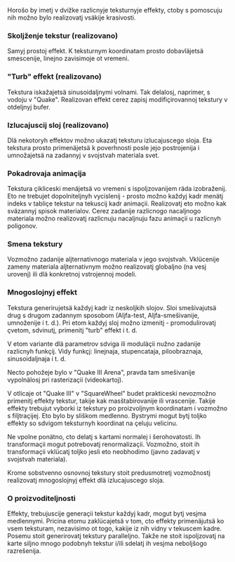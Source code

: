 Horošo by imetj v dvižke razlicnyje teksturnyje effekty, ctoby s pomoscuju nih možno bylo realizovatj vsäkije krasivosti.

### Skoljženje tekstur (realizovano)

Samyj prostoj effekt.
K teksturnym koordinatam prosto dobavläjetsä smescenije, linejno zavisimoje ot vremeni.


### "Turb" effekt (realizovano)

Tekstura iskažajetsä sinusoidaljnymi volnami.
Tak delalosj, naprimer, s vodoju v "Quake".
Realizovan effekt cerez zapisj modifiçirovannoj tekstury v otdeljnyj bufer.


### Izlucajuscij sloj (realizovano)

Dlä nekotoryh effektov možno ukazatj teksturu izlucajuscego sloja.
Eta tekstura prosto primenäjetsä k poverhnosti posle jejo postrojenija i umnožajetsä na zadannyj v svojstvah materiala svet.


### Pokadrovaja animaçija

Tekstura çikliceski menäjetsä vo vremeni s ispoljzovanijem räda izobraženij.
Eto ne trebujet dopolniteljnyh vycislenij - prosto možno každyj kadr menätj indeks v tabliçe tekstur na tekuscij kadr animaçii.
Realizovatj eto možno kak sväzannyj spisok materialov.
Cerez zadanije razlicnogo nacaljnogo materiala možno realizovatj razlicnuju nacaljnuju fazu animaçii u razlicnyh poligonov.


### Smena tekstury

Vozmožno zadanije aljternativnogo materiala v jego svojstvah.
Vklücenije zameny materiala aljternativnym možno realizovatj globaljno (na vesj urovenj) ili dlä konkretnoj vstrojennoj modeli.


### Mnogoslojnyj effekt

Tekstura generirujetsä každyj kadr iz neskoljkih slojov.
Sloi smešivajutsä drug s drugom zadannym sposobom (Aljfa-test, Aljfa-smešivanije, umnoženije i t. d.).
Pri etom každyj sloj možno izmenitj - promodulirovatj çvetom, sdvinutj, primenitj "turb" effekt i t. d.

V etom variante dlä parametrov sdviga ili moduläçii nužno zadanije razlicnyh funkçij.
Vidy funkçj: linejnaja, stupencataja, piloobraznaja, sinusoidaljnaja i t. d.

Necto pohožeje bylo v "Quake III Arena", pravda tam smešivanije vypolnälosj pri rasterizaçii (videokartoj).

V otlicaje ot "Quake III" v "SquareWheel" budet prakticeski nevozmožno primenitj effekty tekstur, takije kak masštabirovanije ili vrascenije.
Takije effekty trebujut vyborki iz tekstury po proizvoljnym koordinatam i vozmožno s filjtraçijej.
Eto bylo by sliškom medlenno.
Bystrymi mogut bytj toljko effekty so sdvigom teksturnyh koordinat na çeluju velicinu.

Ne vpolne ponätno, cto delatj s kartami normalej i šerohovatosti.
Ih transformaçii mogut potrebovatj renormalizaçii.
Vozmožno, stoit ih transformaçii vklücatj toljko jesli eto neobhodimo (javno zadavatj v svojstvah materiala).

Krome sobstvenno osnovnoj tekstury stoit predusmotretj vozmožnostj realizovatj mnogoslojnyj effekt dlä izlucajuscego sloja.


### O proizvoditeljnosti

Effekty, trebujuscije generaçii tekstur každyj kadr, mogut bytj vesjma medlennymi.
Pricina etomu zaklücajetsä v tom, cto effekty primenäjutsä ko vsem teksturam, nezavisimo ot togo, kakije iz nih vidny v tekuscem kadre.
Posemu stoit generirovatj tekstury paralleljno.
Takže ne stoit ispoljzovatj na karte siljno mnogo podobnyh tekstur i/ili sdelatj ih vesjma neboljšogo razrešenija.
